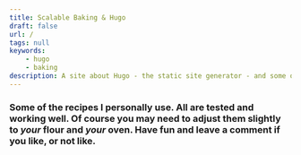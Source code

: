 ```yaml
---
title: Scalable Baking & Hugo
draft: false
url: /
tags: null
keywords:
    - hugo
    - baking
description: A site about Hugo - the static site generator - and some of the baking recipes I love.
---
```


### Some of the recipes I personally use. All are tested and working well. Of course you may need to adjust them slightly to *your* flour and *your* oven. Have fun and leave a comment if you like, or not like.



